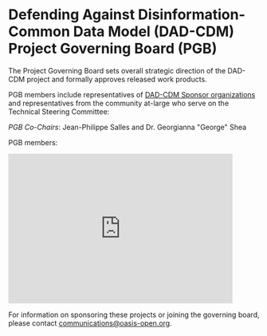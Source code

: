 
<h1>Defending Against Disinformation-Common Data Model (DAD-CDM) Project Governing Board (PGB)</h1>

<p>The Project Governing Board sets overall strategic direction of the DAD-CDM project and formally approves released work products.</p> 

<p>PGB members include representatives of <a href="[link to]SPONSORS.md"> DAD-CDM Sponsor organizations</a> and representatives from the community at-large who serve on the Technical Steering Committee:</p>

<p><i>PGB Co-Chairs</i>: Jean-Philippe Salles and Dr. Georgianna "George" Shea</p>

<p>PGB members:</p>

<p><iframe src="https://docs.google.com/spreadsheets/d/e/2PACX-1vT38MUZFWO1ISzQWC6wSulN7IJCmYdSOIxBiofgO4c8mRF0hOuLEO59bW6McK2Lm0DgJkpaPLAf38AI/pubhtml?gid=1108003767&single=true" style="border-style: none; width: 450px; height: 300px" title="NIEMOpen Project Governing Board members]"></iframe>
</p>

<p>For information on sponsoring these projects or joining the governing board, please contact <a href="mailto:communications@oasis-open.org">communications@oasis-open.org</a>.</p>

